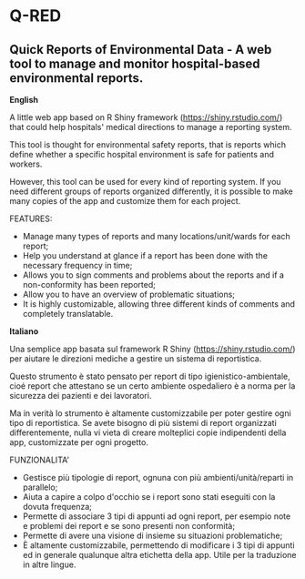 # Q-RED
## Quick Reports of Environmental Data - A web tool to manage and monitor hospital-based environmental reports.

**English**

A little web app based on R Shiny framework (https://shiny.rstudio.com/) that could help hospitals' medical directions to manage a reporting system.

This tool is thought for environmental safety reports, that is reports which define whether a specific hospital environment is safe for patients and workers.

However, this tool can be used for every kind of reporting system. If you need different groups of reports organized differently, it is possible to make many copies of the app and customize them for each project.

FEATURES:
  - Manage many types of reports and many locations/unit/wards for each report;
  - Help you understand at glance if a report has been done with the necessary frequency in time;
  - Allows you to sign comments and problems about the reports and if a non-conformity has been reported;
  - Allow you to have an overview of problematic situations;
  - It is highly customizable, allowing three different kinds of comments and completely translatable.

**Italiano**

Una semplice app basata sul framework R Shiny (https://shiny.rstudio.com/) per aiutare le direzioni mediche a gestire un sistema di reportistica.

Questo strumento è stato pensato per report di tipo igienistico-ambientale, cioé report che attestano se un certo ambiente ospedaliero è a norma per la sicurezza dei pazienti e dei lavoratori.

Ma in verità lo strumento è altamente customizzabile per poter gestire ogni tipo di reportistica. Se avete bisogno di più sistemi di report organizzati differentemente, nulla vi vieta di creare molteplici copie indipendenti della app, customizzate per ogni progetto.

FUNZIONALITA'
  - Gestisce più tipologie di report, ognuna con più ambienti/unità/reparti in parallelo;
  - Aiuta a capire a colpo d'occhio se i report sono stati eseguiti con la dovuta frequenza;
  - Permette di associare 3 tipi di appunti ad ogni report, per esempio note e problemi dei report e se sono presenti non conformità;
  - Permette di avere una visione di insieme su situazioni problematiche;
  - È altamente customizzabile, permettendo di modificare i 3 tipi di appunti ed in generale qualunque altra etichetta della app. Utile per la traduzione in altre lingue.

